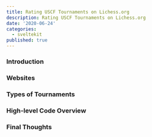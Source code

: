 ```yaml
---
title: Rating USCF Tournaments on Lichess.org
description: Rating USCF Tournaments on Lichess.org
date: '2020-06-24'
categories:
  - sveltekit
published: true
---
```


### Introduction

### Websites

### Types of Tournaments

### High-level Code Overview

### Final Thoughts

